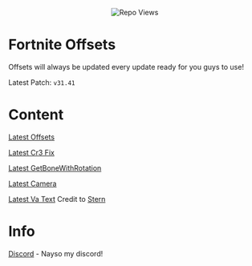<p align="center"> <img src="https://komarev.com/ghpvc/?username=LaLunaKernel&label=Repo%20views&color=0e75b6&style=flat" alt="Repo Views" /> </p>

# Fortnite Offsets

Offsets will always be updated every update ready for you guys to use!

Latest Patch: ``v31.41``

# Content

[Latest Offsets](https://github.com/LaLunaKernel/FortniteOffsets/blob/main/offsets.hpp)

[Latest Cr3 Fix](https://github.com/LaLunaKernel/FortniteOffsets/blob/main/cr3.cp)

[Latest GetBoneWithRotation](https://github.com/LaLunaKernel/FortniteOffsets/blob/main/GetBoneWithRotation.h)

[Latest Camera](https://github.com/LaLunaKernel/FortniteOffsets/blob/main/camera.h)

[Latest Va Text](https://github.com/LaLunaKernel/FortniteOffsets/blob/main/va_text.h) Credit to [Stern](https://github.com/SternI)

# Info

[Discord](https://discord.gg/nayso) - Nayso my discord!
